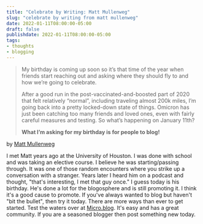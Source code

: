 ```yaml
---
title: "Celebrate by Writing: Matt Mullenweg"
slug: "celebrate by writing from matt mullenweg"
date: 2022-01-11T08:00:00-05:00
draft: false
publishdate: 2022-01-11T08:00:00-05:00
tags:
- thoughts
- blogging
---
```



>My birthday is coming up soon so it’s that time of the year when friends start reaching out and asking where they should fly to and how we’re going to celebrate.
>
>After a good run in the post-vaccinated-and-boosted part of 2020 that felt relatively “normal”, including traveling almost 200k miles, I’m going back into a pretty locked-down state of things. Omicron has just been catching too many friends and loved ones, even with fairly careful measures and testing. So what’s happening on January 11th?
>
>**What I’m asking for my birthday is for people to blog!**

by [Matt Mullenweg](https://ma.tt/2022/01/celebrate-by-writing/)

I met Matt years ago at the University of Houston. I was done with school and was taking an elective course. I believe he was starting/passing through. It was one of those random encounters where you strike up a conversation with a stranger. Years later I heard him on a podcast and thought, "that's interesting, I met that guy once." I guess today is his birthday. He's done a lot for the blogosphere and is still promoting it. I think it's a good cause to promote. If you've always wanted to blog but haven't "bit the bullet", then try it today. There are more ways than ever to get started. Test the waters over at [Micro.blog](https://micro.blog). It's easy and has a great community. If you are a seasoned blogger then post something new today. 